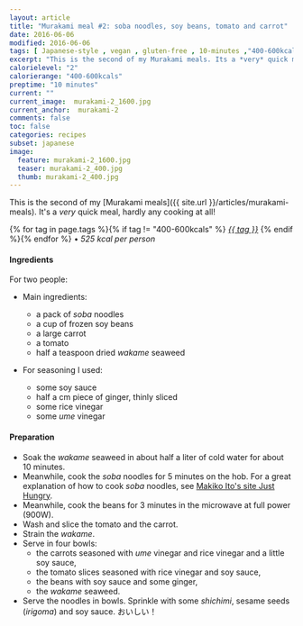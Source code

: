 ```yaml
---
layout: article
title: "Murakami meal #2: soba noodles, soy beans, tomato and carrot"
date: 2016-06-06
modified: 2016-06-06
tags: [ Japanese-style , vegan , gluten-free , 10-minutes ,"400-600kcals" ]
excerpt: "This is the second of my Murakami meals. Its a *very* quick meal, hardly any ..."
calorielevel: "2"
calorierange: "400-600kcals"
preptime: "10 minutes"
current: ""
current_image:  murakami-2_1600.jpg
current_anchor:  murakami-2
comments: false
toc: false
categories: recipes
subset: japanese
image:
  feature: murakami-2_1600.jpg
  teaser: murakami-2_400.jpg
  thumb: murakami-2_400.jpg
---
```




This is the second of my [Murakami meals]({{ site.url }}/articles/murakami-meals). It's a *very* quick meal, hardly any cooking at all!


{% for tag in page.tags %}{% if tag != "400-600kcals" %}&nbsp;<a class="post-tag" href="{{ site.url}}/tags/#{{ tag }}">_{{ tag }}_</a>&nbsp;{% endif %}{% endfor %} &bull;&nbsp;<em>525&nbsp;kcal&nbsp;per&nbsp;person</em>&nbsp;&nbsp;<a href="{{ site.url}}/tags/#400-600kcals"><img src="{{ site.url }}/images/battery_lvl_2.png" style="height:1.0em;"></a>

#### Ingredients

For two people:

* Main ingredients:
  - a pack of _soba_ noodles
  - a cup of frozen soy beans
  - a large carrot
  - a tomato
  - half a teaspoon dried _wakame_ seaweed

* For seasoning I used:
  - some soy sauce
  - half a cm piece of ginger, thinly sliced
  - some rice vinegar
  - some _ume_ vinegar

#### Preparation

- Soak the _wakame_ seaweed in about half a liter of cold water for about 10 minutes.
- Meanwhile, cook the _soba_ noodles for 5 minutes on the hob. For a great explanation of how to cook _soba_ noodles, see [Makiko Ito's site Just Hungry](http://justhungry.com/basics-cold-soba-noodles-dipping-sauce).
- Meanwhile, cook the beans for 3 minutes in the microwave at full power (900W).
- Wash and slice the tomato and the carrot.
- Strain the _wakame_.
- Serve in four bowls:
  - the carrots seasoned with _ume_ vinegar and rice vinegar and a little soy sauce,
  - the tomato slices seasoned with rice vinegar and soy sauce,
  - the beans with soy sauce and some ginger,
  - the _wakame_ seaweed.
- Serve the noodles in bowls. Sprinkle with some _shichimi_, sesame seeds (_irigoma_) and soy sauce. おいしい！
